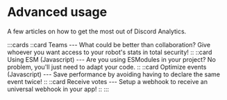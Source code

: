 # Advanced usage

A few articles on how to get the most out of Discord Analytics.

:::cards
::card Teams --- What could be better than collaboration? Give whoever you want access to your robot's stats in total security! ::
::card Using ESM (Javascript) --- Are you using ESModules in your project? No problem, you'll just need to adapt your code. ::
::card Optimize events (Javascript) --- Save performance by avoiding having to declare the same event twice! ::
::card Receive votes --- Setup a webhook to receive an universal webhook in your app! ::
:::

